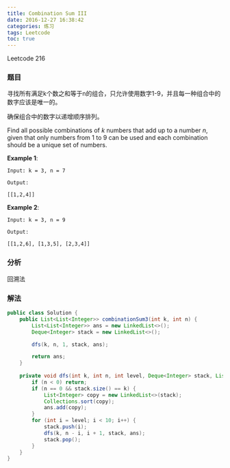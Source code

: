 ```yaml
---
title: Combination Sum III
date: 2016-12-27 16:38:42
categories: 练习
tags: Leetcode
toc: true
---
```


Leetcode 216

### 题目

寻找所有满足k个数之和等于n的组合，只允许使用数字1-9，并且每一种组合中的数字应该是唯一的。

确保组合中的数字以递增顺序排列。

Find all possible combinations of _k_ numbers that add up to a number _n_, given that only numbers from 1 to 9 can be used and each combination should be a unique set of numbers.


__Example 1__:

```
Input: k = 3, n = 7

Output:

[[1,2,4]]
```

__Example 2__:

```
Input: k = 3, n = 9

Output:

[[1,2,6], [1,3,5], [2,3,4]]
```

### 分析

回溯法

### 解法

```java
public class Solution {
    public List<List<Integer>> combinationSum3(int k, int n) {
        List<List<Integer>> ans = new LinkedList<>();
        Deque<Integer> stack = new LinkedList<>();

        dfs(k, n, 1, stack, ans);

        return ans;
    }
    
    private void dfs(int k, int n, int level, Deque<Integer> stack, List<List<Integer>> ans) {
        if (n < 0) return;
        if (n == 0 && stack.size() == k) {
            List<Integer> copy = new LinkedList<>(stack);
            Collections.sort(copy);
            ans.add(copy);
        }
        for (int i = level; i < 10; i++) {
            stack.push(i);
            dfs(k, n - i, i + 1, stack, ans);
            stack.pop();
        }
    }
}
```
